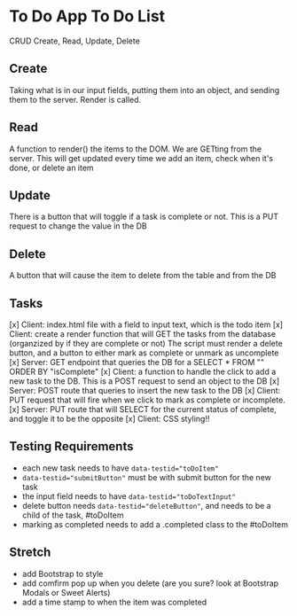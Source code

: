 # To Do App To Do List
CRUD
Create,
Read,
Update,
Delete

## Create
Taking what is in our input fields, putting them into an object, and sending them to the server. Render is called.

## Read
A function to render() the items to the DOM. We are GETting from the server. This will get updated every time we add an item, check when it's done, or delete an item

## Update
There is a button that will toggle if a task is complete or not. This is a PUT request to change the value in the DB

## Delete
A button that will cause the item to delete from the table and from the DB


## Tasks
[x] Client: index.html file with a field to input text, which is the todo item
[x] Client: create a render function that will GET the tasks from the database (organzized by if they are complete or not)
    The script must render a delete button, and a button to either mark as complete or unmark as uncomplete
[x] Server: GET endpoint that queries the DB for a SELECT * FROM "" ORDER BY "isComplete"
[x] Client: a function to handle the click to add a new task to the DB. This is a POST request to send an object to the DB
[x] Server: POST route that queries to insert the new task to the DB
[x] Client: PUT request that will fire when we click to mark as complete or incomplete.
[x] Server: PUT route that will SELECT for the current status of complete, and toggle it to be the opposite
[x] Client: CSS styling!!

## Testing Requirements
- each new task needs to have `data-testid="toDoItem"`
- `data-testid="submitButton"` must be with submit button for the new task
- the input field needs to have `data-testid="toDoTextInput"`
- delete button needs `data-testid="deleteButton"`, and needs to be a child of the task, #toDoItem
- marking as completed needs to add a .completed class to the #toDoItem

## Stretch
- add Bootstrap to style
- add comfirm pop up when you delete (are you sure? look at Bootstrap Modals or Sweet Alerts)
- add a time stamp to when the item was completed